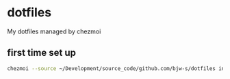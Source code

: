 # dotfiles

My dotfiles managed by chezmoi

## first time set up

```sh
chezmoi --source ~/Development/source_code/github.com/bjw-s/dotfiles init git@github.com:bjw-s/dotfiles.git
```
